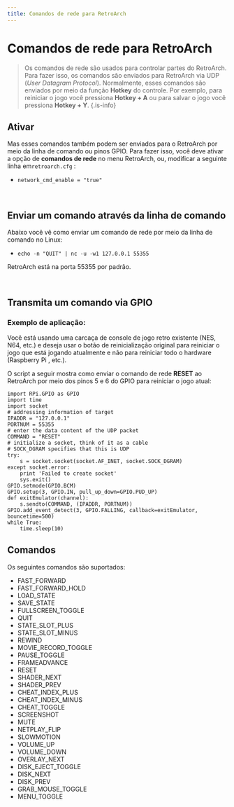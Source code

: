 ```yaml
---
title: Comandos de rede para RetroArch
---
```


# Comandos de rede para RetroArch


>Os comandos de rede são usados ​​para controlar partes do RetroArch. Para fazer isso, os comandos são enviados para RetroArch via UDP \(_User Datagram Protocol_\). Normalmente, esses comandos são enviados por meio da função **Hotkey** do controle. Por exemplo, para reiniciar o jogo você pressiona **Hotkey + A** ou para salvar o jogo você pressiona **Hotkey + Y**.
{.is-info}

## Ativar​ <a id="ativar"></a>

Mas esses comandos também podem ser enviados para o RetroArch por meio da linha de comando ou pinos GPIO. Para fazer isso, você deve ativar a opção de **comandos de rede** no menu RetroArch, ou, modificar a seguinte linha em`retroarch.cfg` :

* `network_cmd_enable = "true"`

​

## Enviar um comando através da linha de comando​ <a id="enviar-um-comando-atraves-da-linha-de-comando"></a>

Abaixo você vê como enviar um comando de rede por meio da linha de comando no Linux:

* `echo -n "QUIT" | nc -u -w1 127.0.0.1 55355`

RetroArch está na porta 55355 por padrão.

​

## Transmita um comando via GPIO​ <a id="transmita-um-comando-via-gpio"></a>

### Exemplo de aplicação: <a id="exemplo-de-aplicacao"></a>

Você está usando uma carcaça de console de jogo retro existente \(NES, N64, etc.\) e deseja usar o botão de reinicialização original para reiniciar o jogo que está jogando atualmente e não para reiniciar todo o hardware \(Raspberry Pi , etc.\).

O script a seguir mostra como enviar o comando de rede **RESET** ao RetroArch por meio dos pinos 5 e 6 do GPIO para reiniciar o jogo atual:

```text
import RPi.GPIO as GPIO  
import time  
import socket  
# addressing information of target  
IPADDR = "127.0.0.1"  
PORTNUM = 55355  
# enter the data content of the UDP packet  
COMMAND = "RESET"  
# initialize a socket, think of it as a cable  
# SOCK_DGRAM specifies that this is UDP  
try:  
    s = socket.socket(socket.AF_INET, socket.SOCK_DGRAM)  
except socket.error:  
    print 'Failed to create socket'  
    sys.exit()  
GPIO.setmode(GPIO.BCM)  
GPIO.setup(3, GPIO.IN, pull_up_down=GPIO.PUD_UP)  
def exitEmulator(channel):  
    s.sendto(COMMAND, (IPADDR, PORTNUM))  
GPIO.add_event_detect(3, GPIO.FALLING, callback=exitEmulator, bouncetime=500)  
while True:  
    time.sleep(10)  
```

## ​Comandos​ <a id="comandos"></a>

Os seguintes comandos são suportados:

* FAST\_FORWARD
* FAST\_FORWARD\_HOLD
* LOAD\_STATE
* SAVE\_STATE
* FULLSCREEN\_TOGGLE
* QUIT
* STATE\_SLOT\_PLUS
* STATE\_SLOT\_MINUS
* REWIND
* MOVIE\_RECORD\_TOGGLE
* PAUSE\_TOGGLE
* FRAMEADVANCE
* RESET
* SHADER\_NEXT
* SHADER\_PREV
* CHEAT\_INDEX\_PLUS
* CHEAT\_INDEX\_MINUS
* CHEAT\_TOGGLE
* SCREENSHOT
* MUTE
* NETPLAY\_FLIP
* SLOWMOTION
* VOLUME\_UP
* VOLUME\_DOWN
* OVERLAY\_NEXT
* DISK\_EJECT\_TOGGLE
* DISK\_NEXT
* DISK\_PREV
* GRAB\_MOUSE\_TOGGLE
* MENU\_TOGGLE

